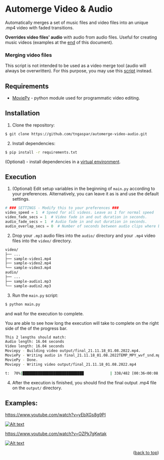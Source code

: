 # Automerge Video & Audio

Automatically merges a set of music files and video files into an unique .mp4 video with faded transitions.

<strong>Overrides video files' audio</strong> with audio from audio files. Useful for creating music videos (examples at the [end](#examples) of this document).

### Merging video files
This script is not intended to be used as a video merge tool (audio will always be overwritten). For this purpose, you may use this [script](https://gist.github.com/tngaspar/9ba8f14a42f3e40f885aff13630ca5fe) instead.

## Requirements
* [MoviePy](https://zulko.github.io/moviepy/) - python module used for programmatic video editing.

## Installation

1. Clone the repository:
```bash
$ git clone https://github.com/tngaspar/automerge-video-audio.git
```
2. Install dependencies:


```bash
$ pip install -r requirements.txt
```
(Optional) - install dependencies in a [virtual environment](https://docs.python.org/3/library/venv.html).

## Execution
1. (Optional) Edit setup variables in the beginning of `main.py` according to your preferences. Alternatively, you can leave it as is and use the default settings.

```python
# ### SETTINGS - Modify this to your preferences ###
video_speed = 1  # Speed for all videos. Leave as 1 for normal speed
video_fade_secs = 1  # Video fade in and out duration in seconds.
audio_fade_secs = 1  # Audio fade in and out duration in seconds.
audio_overlap_secs = 0  # Number of seconds between audio clips where both clips overlap. Leave as 0 for no overlap.
```

2. Drop your `.mp3` audio files into the `audio/` directory and your `.mp4` video files into the `video/` directory.

```bash
video/
├── ...
├── sample-video1.mp4
├── sample-video2.mp4
└── sample-video3.mp4
audio/
├── ...
├── sample-audio1.mp3
└── sample-audio2.mp3
```

3. Run the `main.py` script:
```bash
$ python main.py
```
and wait for the execution to complete. 

You are able to see how long the execution will take to complete on the right side of the of the progress bar.
```bash
This 2 lengths should match:
Audio length: 16.04 seconds
Video length: 16.04 seconds
Moviepy - Building video output/final_21.11.18_01.08.2022.mp4.
MoviePy - Writing audio in final_21.11.18_01.08.2022TEMP_MPY_wvf_snd.mp3
MoviePy - Done.                                                                             
Moviepy - Writing video output/final_21.11.18_01.08.2022.mp4

t:  70%|████████████████████████████            | 338/482 [00:36<00:08, 16.11it/s, now=None]
```

4. After the execution is finished, you should find the final output .mp4 file on the `output/` directory.

## Examples:

https://www.youtube.com/watch?v=yEbXGs8g9PI

[![Alt text](https://img.youtube.com/vi/yEbXGs8g9PI/0.jpg)](https://www.youtube.com/watch?v=yEbXGs8g9PI)

https://www.youtube.com/watch?v=OZPk7gKwtak

[![Alt text](https://img.youtube.com/vi/OZPk7gKwtak/0.jpg)](https://www.youtube.com/watch?v=OZPk7gKwtak)

<p align="right">(<a href="#top">back to top</a>)</p>
